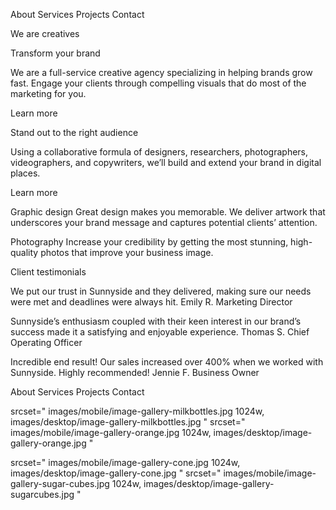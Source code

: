 About
Services
Projects
Contact

We are creatives

Transform your brand

We are a full-service creative agency specializing in helping brands grow fast.
Engage your clients through compelling visuals that do most of the marketing for you.

Learn more

Stand out to the right audience

Using a collaborative formula of designers, researchers, photographers, videographers, and copywriters, we’ll build and extend your brand in digital places.

Learn more

Graphic design
Great design makes you memorable. We deliver artwork that underscores your brand message and captures potential clients’ attention.

Photography
Increase your credibility by getting the most stunning, high-quality photos that improve your business image.

Client testimonials

We put our trust in Sunnyside and they delivered, making sure our needs were met and deadlines were always hit.
Emily R.
Marketing Director

Sunnyside’s enthusiasm coupled with their keen interest in our brand’s success made it a satisfying and enjoyable experience.
Thomas S.
Chief Operating Officer

Incredible end result! Our sales increased over 400% when we worked with Sunnyside. Highly recommended!
Jennie F.
Business Owner

About
Services
Projects
Contact

srcset="
images/mobile/image-gallery-milkbottles.jpg 1024w,
images/desktop/image-gallery-milkbottles.jpg
"
srcset="
images/mobile/image-gallery-orange.jpg 1024w,
images/desktop/image-gallery-orange.jpg
"

srcset="
images/mobile/image-gallery-cone.jpg 1024w,
images/desktop/image-gallery-cone.jpg
"
srcset="
images/mobile/image-gallery-sugar-cubes.jpg 1024w,
images/desktop/image-gallery-sugarcubes.jpg
"
